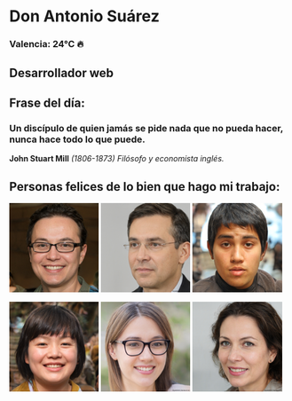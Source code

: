 # Don Antonio Suárez
### Valencia:  24°C 🔥
## Desarrollador web
## Frase del día:
<!-- START QUOTE -->
### Un discípulo de quien jamás se pide nada que no pueda hacer, nunca hace todo lo que puede.
**John Stuart Mill** *(1806-1873) Filósofo y economista inglés.*
<!-- END QUOTE -->






## Personas felices de lo bien que hago mi trabajo:

<p float="left">
  <img src="src/image_0.png" width="32%" />
  <img src="src/image_1.png" width="32%" /> 
  <img src="src/image_2.png" width="32%" />
</p>
<p float="left">
  <img src="src/image_3.png" width="32%" />
  <img src="src/image_4.png" width="32%" /> 
  <img src="src/image_5.png" width="32%" />
</p>